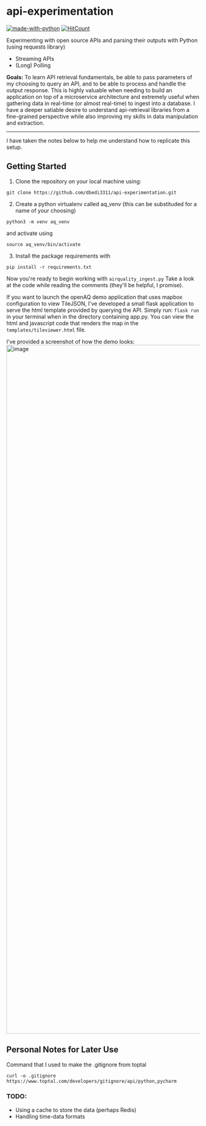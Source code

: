 # api-experimentation
[![made-with-python](https://img.shields.io/badge/Made%20with-Python-1f425f.svg)](https://www.python.org/)   [![HitCount](https://hits.dwyl.com/dbedi3311/api-experimentation.svg?style=flat-square)](http://hits.dwyl.com/dbedi3311/api-experimentation)

Experimenting with open source APIs and parsing their outputs with Python (using requests library)
- Streaming APIs
- (Long) Polling

**Goals:** To learn API retrieval fundamentals, be able to pass parameters of my choosing to query an API, and to be able to process and handle the output response. This is highly valuable when needing to build an application on top of a microservice architecture and extremely useful when gathering data in real-time (or almost real-time) to ingest into a database. I have a deeper satiable desire to understand api-retrieval libraries from a fine-grained perspective while also improving my skills in data manipulation and extraction. 

--- 
I have taken the notes below to help me understand how to replicate this setup. 
## Getting Started

1. Clone the repository on your local machine using: 
```
git clone https://github.com/dbedi3311/api-experimentation.git
```

2. Create a python virtualenv called aq_venv (this can be substituded for a name of your choosing)
```
python3 -m venv aq_venv
```
and activate using 
```
source aq_venv/bin/activate
```

3. Install the package requirements with
```
pip install -r requirements.txt
```

Now you're ready to begin working with `airquality_ingest.py` 
Take a look at the code while reading the comments (they'll be helpful, I promise).

If you want to launch the openAQ demo application that uses mapbox configuration to view TileJSON, I've developed a small flask application to serve the html template provided by querying the API. Simply run: `flask run` in your terminal when in the directory containing app.py. You can view the html and javascript code that renders the map in the `templates/tileviewer.html` file.

I've provided a screenshot of how the demo looks:
<img width="1792" alt="image" src="https://user-images.githubusercontent.com/29437601/171939295-993ac73d-69b6-49a3-9fdb-f70be239617f.png">


## Personal Notes for Later Use
Command that I used to make the .gitignore from toptal
```
curl -o .gitignore https://www.toptal.com/developers/gitignore/api/python,pycharm
```

### TODO:
- Using a cache to store the data (perhaps Redis)
- Handling time-data formats
